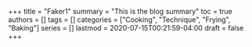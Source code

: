 +++
title = "Faker1"
summary = "This is the blog summary"
toc = true
authors = []
tags = []
categories = ["Cooking", "Technique", "Frying", "Baking"]
series = []
lastmod = 2020-07-15T00:21:59-04:00
draft = false
+++

